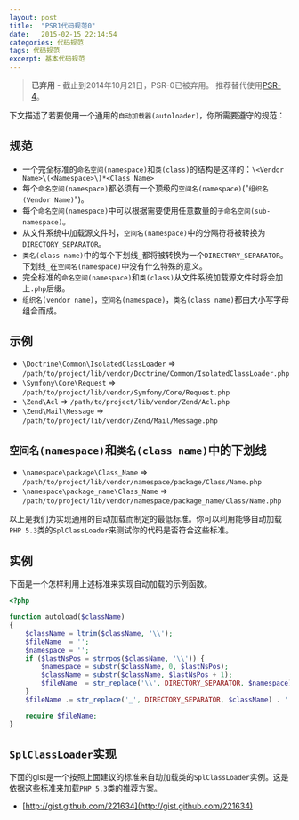 ```yaml
---
layout: post
title:  "PSR1代码规范0"
date:   2015-02-15 22:14:54
categories: 代码规范
tags: 代码规范
excerpt: 基本代码规范
---
```

> **已弃用** - 截止到2014年10月21日，PSR-0已被弃用。 推荐替代使用[PSR-4](http://www.php-fig.org/psr/psr-4/)。

下文描述了若要使用一个通用的`自动加载器(autoloader)`，你所需要遵守的规范：

规范
---------

* 一个完全标准的`命名空间(namespace)`和`类(class)`的结构是这样的：`\<Vendor Name>\(<Namespace>\)*<Class Name>`
* 每个`命名空间(namespace)`都必须有一个顶级的`空间名(namespace)`("`组织名(Vendor Name)`")。
* 每个`命名空间(namespace)`中可以根据需要使用任意数量的`子命名空间(sub-namespace)`。
* 从文件系统中加载源文件时，`空间名(namespace)`中的分隔符将被转换为 `DIRECTORY_SEPARATOR`。
* `类名(class name)`中的每个下划线`_`都将被转换为一个`DIRECTORY_SEPARATOR`。下划线`_`在`空间名(namespace)`中没有什么特殊的意义。
* 完全标准的`命名空间(namespace)`和`类(class)`从文件系统加载源文件时将会加上`.php`后缀。
* `组织名(vendor name)`，`空间名(namespace)`，`类名(class name)`都由大小写字母组合而成。

示例
--------

* `\Doctrine\Common\IsolatedClassLoader` => `/path/to/project/lib/vendor/Doctrine/Common/IsolatedClassLoader.php`
* `\Symfony\Core\Request` => `/path/to/project/lib/vendor/Symfony/Core/Request.php`
* `\Zend\Acl` => `/path/to/project/lib/vendor/Zend/Acl.php`
* `\Zend\Mail\Message` => `/path/to/project/lib/vendor/Zend/Mail/Message.php`

`空间名(namespace)`和`类名(class name)`中的下划线
-----------------------------------------

* `\namespace\package\Class_Name` => `/path/to/project/lib/vendor/namespace/package/Class/Name.php`
* `\namespace\package_name\Class_Name` => `/path/to/project/lib/vendor/namespace/package_name/Class/Name.php`

以上是我们为实现通用的自动加载而制定的最低标准。你可以利用能够自动加载`PHP 5.3`类的`SplClassLoader`来测试你的代码是否符合这些标准。

实例
----------------------

下面是一个怎样利用上述标准来实现自动加载的示例函数。

```php
<?php

function autoload($className)
{
    $className = ltrim($className, '\\');
    $fileName  = '';
    $namespace = '';
    if ($lastNsPos = strrpos($className, '\\')) {
        $namespace = substr($className, 0, $lastNsPos);
        $className = substr($className, $lastNsPos + 1);
        $fileName  = str_replace('\\', DIRECTORY_SEPARATOR, $namespace) . DIRECTORY_SEPARATOR;
    }
    $fileName .= str_replace('_', DIRECTORY_SEPARATOR, $className) . '.php';

    require $fileName;
}
```

`SplClassLoader`实现
-----------------------------

下面的gist是一个按照上面建议的标准来自动加载类的`SplClassLoader`实例。这是依据这些标准来加载`PHP 5.3`类的推荐方案。

* [http://gist.github.com/221634](http://gist.github.com/221634)


